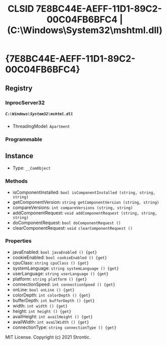 ﻿---
title: "CLSID 7E8BC44E-AEFF-11D1-89C2-00C04FB6BFC4 | (C:\\Windows\\System32\\mshtml.dll)"
excerpt: What is COM-Object CLSID 7E8BC44E-AEFF-11D1-89C2-00C04FB6BFC4?
---

# {7E8BC44E-AEFF-11D1-89C2-00C04FB6BFC4}


## Registry


### InprocServer32

##### `C:\Windows\System32\mshtml.dll`
* ThreadingModel: `Apartment`

### Programmable


## Instance

* Type: `__ComObject`

### Methods

* isComponentInstalled: `bool isComponentInstalled (string, string, string)`
* getComponentVersion: `string getComponentVersion (string, string)`
* compareVersions: `int compareVersions (string, string)`
* addComponentRequest: `void addComponentRequest (string, string, string)`
* doComponentRequest: `bool doComponentRequest ()`
* clearComponentRequest: `void clearComponentRequest ()`

### Properties

* javaEnabled: `bool javaEnabled () {get} `
* cookieEnabled: `bool cookieEnabled () {get} `
* cpuClass: `string cpuClass () {get} `
* systemLanguage: `string systemLanguage () {get} `
* userLanguage: `string userLanguage () {get} `
* platform: `string platform () {get} `
* connectionSpeed: `int connectionSpeed () {get} `
* onLine: `bool onLine () {get} `
* colorDepth: `int colorDepth () {get} `
* bufferDepth: `int bufferDepth () {get} `
* width: `int width () {get} `
* height: `int height () {get} `
* availHeight: `int availHeight () {get} `
* availWidth: `int availWidth () {get} `
* connectionType: `string connectionType () {get} `

MIT License. Copyright (c) 2021 Strontic.


